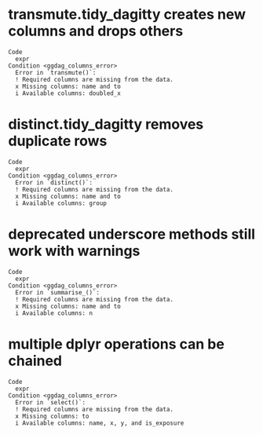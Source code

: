 # transmute.tidy_dagitty creates new columns and drops others

    Code
      expr
    Condition <ggdag_columns_error>
      Error in `transmute()`:
      ! Required columns are missing from the data.
      x Missing columns: name and to
      i Available columns: doubled_x

# distinct.tidy_dagitty removes duplicate rows

    Code
      expr
    Condition <ggdag_columns_error>
      Error in `distinct()`:
      ! Required columns are missing from the data.
      x Missing columns: name and to
      i Available columns: group

# deprecated underscore methods still work with warnings

    Code
      expr
    Condition <ggdag_columns_error>
      Error in `summarise_()`:
      ! Required columns are missing from the data.
      x Missing columns: name and to
      i Available columns: n

# multiple dplyr operations can be chained

    Code
      expr
    Condition <ggdag_columns_error>
      Error in `select()`:
      ! Required columns are missing from the data.
      x Missing columns: to
      i Available columns: name, x, y, and is_exposure

